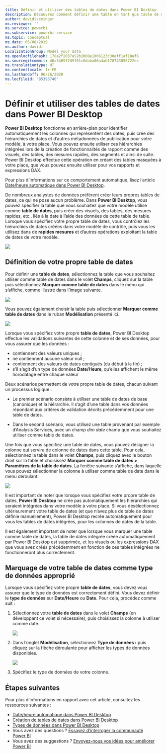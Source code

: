 ```yaml
---
title: Définir et utiliser des tables de dates dans Power BI Desktop
description: Découvrez comment définir une table en tant que table de dates, et ce que cela signifie, dans Power BI Desktop
author: davidiseminger
ms.reviewer: ''
ms.service: powerbi
ms.subservice: powerbi-service
ms.topic: conceptual
ms.date: 05/08/2019
ms.author: davidi
LocalizationGroup: Model your data
ms.openlocfilehash: 178a2f2037a52b1b08e1006123c30eff1af18af6
ms.sourcegitcommit: 46a340937d9f01c6daba86a4ab178743858722ec
ms.translationtype: HT
ms.contentlocale: fr-FR
ms.lasthandoff: 06/26/2020
ms.locfileid: "85393746"
---
```

# <a name="set-and-use-date-tables-in-power-bi-desktop"></a>Définir et utiliser des tables de dates dans Power BI Desktop

**Power BI Desktop** fonctionne en arrière-plan pour identifier automatiquement les colonnes qui représentent des dates, puis crée des hiérarchies de dates et d’autres métadonnées de publication pour votre modèle, à votre place. Vous pouvez ensuite utiliser ces hiérarchies intégrées lors de la création de fonctionnalités de rapport comme des visuels, des tables, des mesures rapides, des segments et ainsi de suite. Power BI Desktop effectue cette opération en créant des tables masquées à votre place, que vous pouvez ensuite utiliser pour vos rapports et expressions DAX.

Pour plus d’informations sur ce comportement automatique, lisez l’article [Date/heure automatique dans Power BI Desktop](desktop-auto-date-time.md).

De nombreux analystes de données préfèrent créer leurs propres tables de dates, ce qui ne pose aucun problème. Dans **Power BI Desktop**, vous pouvez spécifier la table que vous souhaitez que votre modèle utilise comme **table de dates**, puis créer des visuels, des tables, des mesures rapides, etc., liés à la date à l’aide des données de cette table de table. Lorsque vous spécifiez votre propre table de dates, vous contrôlez les hiérarchies de dates créées dans votre modèle de contrôle, puis vous les utilisez dans de **rapides mesures** et d’autres opérations exploitant la table de dates de votre modèle. 

![](media/desktop-date-tables/date-tables_01.png)

## <a name="setting-your-own-date-table"></a>Définition de votre propre table de dates

Pour définir une **table de dates**, sélectionnez la table que vous souhaitez utiliser comme table de dates dans le volet **Champs**, cliquez sur la table puis sélectionnez **Marquer comme table de dates** dans le menu qui s’affiche, comme illustré dans l’image suivante.

![](media/desktop-date-tables/date-tables_02.png)

Vous pouvez également choisir la table puis sélectionner **Marquer comme table de dates** dans le ruban **Modélisation** présenté ici.

![](media/desktop-date-tables/date-tables_02b.png)

Lorsque vous spécifiez votre propre **table de dates**, Power BI Desktop effectue les validations suivantes de cette colonne et de ses données, pour vous assurer que les données :

* contiennent des valeurs uniques ;
* ne contiennent aucune valeur null ;
* contiennent des valeurs de dates contiguës (du début à la fin) ;
* s’il s’agit d’un type de données **Date/Heure**, qu’elles affichent le même horodatage entre chaque valeur

Deux scénarios permettent de votre propre table de dates, chacun suivant un processus logique :

* Le premier scénario consiste à utiliser une table de dates de base (canonique) et la hiérarchie. Il s’agit d’une table dans vos données répondant aux critères de validation décrits précédemment pour une table de dates. 

* Dans le second scénario, vous utilisez une table provenant par exemple d’Analysis Services, avec un champ *dim date* champ que vous souhaitez utiliser comme table de dates. 

Une fois que vous spécifiez une table de dates, vous pouvez désigner la colonne qui servira de colonne de dates dans cette table. Pour cela, sélectionnez la table dans le volet **Champs**, puis cliquez avec le bouton droit sur la table et choisissez **Marquer comme table de dates > Paramètres de la table de dates**. La fenêtre suivante s’affiche, dans laquelle vous pouvez sélectionner la colonne à utiliser comme table de date dans le menu déroulant.

![](media/desktop-date-tables/date-tables_03.png)

Il est important de noter que lorsque vous spécifiez votre propre table de dates, **Power BI Desktop** ne crée pas automatiquement les hiérarchies qui seraient intégrées dans votre modèle à votre place. Si vous désélectionnez ultérieurement votre table de dates (et que n’avez plus de table de dates définie manuellement), Power BI Desktop recrée automatiquement pour vous les tables de dates intégrées, pour les colonnes de dates de la table.

Il est également important de noter que lorsque vous marquer une table comme table de dates, la table de dates intégrée créée automatiquement par Power BI Desktop est supprimée, et les visuels ou les expressions DAX que vous avez créés précédemment en fonction de ces tables intégrées ne fonctionneront plus correctement. 

## <a name="marking-your-date-table-as-the-appropriate-data-type"></a>Marquage de votre table de dates comme type de données approprié

Lorsque vous spécifiez votre propre **table de dates**, vous devez vous assurer que le type de données est correctement défini. Vous devez définir le **type de données** sur **Date/Heure** ou **Date**. Pour cela, procédez comme suit :

1. Sélectionnez votre **table de dates** dans le volet **Champs** (en développant ce volet si nécessaire), puis choisissez la colonne à utiliser comme date.
   
    ![](media/desktop-date-tables/date-tables_04.png) 

2. Dans l’onglet **Modélisation**, sélectionnez **Type de données :** puis cliquez sur la flèche déroulante pour afficher les types de données disponibles.

    ![](media/desktop-date-tables/date-tables_05.png)

3. Spécifiez le type de données de votre colonne. 


## <a name="next-steps"></a>Étapes suivantes

Pour plus d’informations en rapport avec cet article, consultez les ressources suivantes :

* [Date/heure automatique dans Power BI Desktop](desktop-auto-date-time.md)
* [Création de tables de dates dans Power BI Desktop](../guidance/model-date-tables.md)
* [Types de données dans Power BI Desktop](../connect-data/desktop-data-types.md)
* Vous avez des questions ? [Essayez d’interroger la communauté Power BI](https://community.powerbi.com/)
* Vous avez des suggestions ? [Envoyez-nous vos idées pour améliorer Power BI](https://ideas.powerbi.com/)
